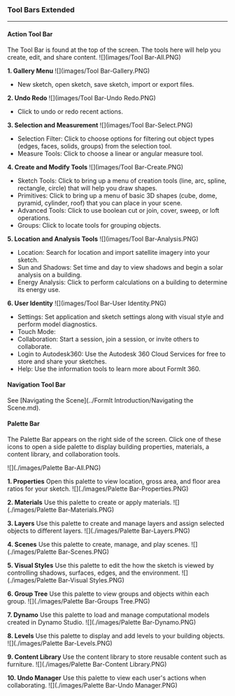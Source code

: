 ### Tool Bars Extended
---

#### Action Tool Bar
The Tool Bar is found at the top of the screen. The tools here will help you create, edit, and share content.
![](images/Tool Bar-All.PNG)

**1. Gallery Menu**
![](images/Tool Bar-Gallery.PNG)
- New sketch, open sketch, save sketch, import or export files.

**2. Undo Redo**
![](images/Tool Bar-Undo Redo.PNG)
- Click to undo or redo recent actions.

**3. Selection and Measurement**
![](images/Tool Bar-Select.PNG)
- Selection Filter: Click to choose options for filtering out object types (edges, faces, solids, groups) from the selection tool.
- Measure Tools: Click to choose a linear or angular measure tool.

**4. Create and Modify Tools**
![](images/Tool Bar-Create.PNG)
- Sketch Tools: Click to bring up a menu of creation tools (line, arc, spline, rectangle, circle) that will help you draw shapes.
- Primitives: Click to bring up a menu of basic 3D shapes (cube, dome, pyramid, cylinder, roof) that you can place in your scene.
- Advanced Tools: Click to use boolean cut or join, cover, sweep, or loft operations.
- Groups: Click to locate tools for grouping objects.

**5. Location and Analysis Tools**
![](images/Tool Bar-Analysis.PNG)
- Location: Search for location and import satellite imagery into your sketch.
- Sun and Shadows: Set time and day to view shadows and begin a solar analysis on a building.
- Energy Analysis: Click to perform calculations on a building to determine its energy use.

**6. User Identity**
![](images/Tool Bar-User Identity.PNG)
- Settings: Set application and sketch settings along with visual style and perform model diagnostics.
- Touch Mode: 
- Collaboration: Start a session, join a session, or invite others to collaborate.
- Login to Autodesk360: Use the Autodesk 360 Cloud Services for free to store and share your sketches.
- Help: Use the information tools to learn more about FormIt 360.

#### Navigation Tool Bar
See [Navigating the Scene](../FormIt Introduction/Navigating the Scene.md).

#### Palette Bar
The Palette Bar appears on the right side of the screen. Click one of these icons to open a side palette to display building properties, materials, a content library, and collaboration tools.

![](./images/Palette Bar-All.PNG)

**1. Properties** Open this palette to view location, gross area, and floor area ratios for your sketch.
![](./images/Palette Bar-Properties.PNG)

**2. Materials** Use this palette to create or apply materials.
![](./images/Palette Bar-Materials.PNG)

**3. Layers** Use this palette to create and manage layers and assign selected objects to different layers.
![](./images/Palette Bar-Layers.PNG)

**4. Scenes** Use this palette to create, manage, and play scenes.
![](./images/Palette Bar-Scenes.PNG)

**5. Visual Styles** Use this palette to edit the how the sketch is viewed by controlling shadows, surfaces, edges, and the environment.
![](./images/Palette Bar-Visual Styles.PNG)

**6. Group Tree** Use this palette to view groups and objects within each group. 
![](./images/Palette Bar-Groups Tree.PNG)

**7. Dynamo** Use this palette to load and manage computational models created in Dynamo Studio.
![](./images/Palette Bar-Dynamo.PNG)

**8. Levels** Use this palette to display and add levels to your building objects. 
![](./images/Palette Bar-Levels.PNG)

**9. Content Library** Use the content library to store reusable content such as furniture.
![](./images/Palette Bar-Content Library.PNG)

**10. Undo Manager** Use this palette to view each user's actions when collaborating.
![](./images/Palette Bar-Undo Manager.PNG)